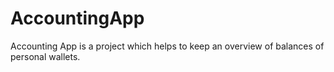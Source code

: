 # AccountingApp

Accounting App is a project which helps to keep an overview of balances of personal wallets.

